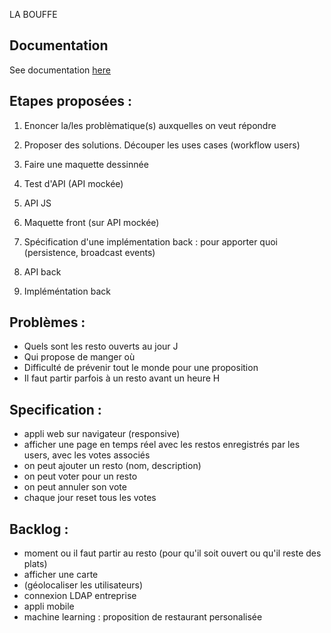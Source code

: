 
LA BOUFFE

## Documentation
See documentation [here](labouffe.pdf)

## Etapes proposées :

1. Enoncer la/les problèmatique(s) auxquelles on veut répondre
2. Proposer des solutions. Découper les uses cases (workflow users)
3. Faire une maquette dessinnée
4. Test d'API (API mockée)
5. API JS
6. Maquette front (sur API mockée)

7. Spécification d'une implémentation back : pour apporter quoi (persistence, broadcast events)
8. API back
9. Impléméntation back


## Problèmes :
- Quels sont les resto ouverts au jour J
- Qui propose de manger où
- Difficulté de prévenir tout le monde pour une proposition
- Il faut partir parfois à un resto avant un heure H

## Specification :

- appli web sur navigateur (responsive)
- afficher une page en temps réel avec les restos enregistrés par les users, avec les votes associés
- on peut ajouter un resto (nom, description)
- on peut voter pour un resto
- on peut annuler son vote
- chaque jour reset tous les votes

## Backlog :


- moment ou il faut partir au resto (pour qu'il soit ouvert ou qu'il reste des plats)
- afficher une carte
- (géolocaliser les utilisateurs)
- connexion LDAP entreprise
- appli mobile
- machine learning : proposition de restaurant personalisée
